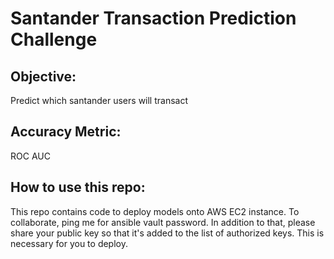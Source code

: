 # Santander Transaction Prediction Challenge

## Objective:
Predict which santander users will transact

## Accuracy Metric:
ROC AUC

## How to use this repo:
This repo contains code to deploy models onto AWS EC2 instance. To collaborate, ping me for ansible vault password. In addition to that, please share your public key so that it's added to the list of authorized keys. This is necessary for you to deploy.
